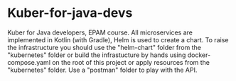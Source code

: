 # Kuber-for-java-devs
Kuber for Java developers, EPAM course. All microservices are implemented in Kotlin (with Gradle), Helm is used to create a chart. 
To raise the infrastructure you should use the "helm-chart" folder from the "kubernetes" folder or build the infrastucture by hands using docker-compose.yaml 
on the root of this project or apply resources from the "kubernetes" folder.
Use a "postman" folder to play with the API. 
